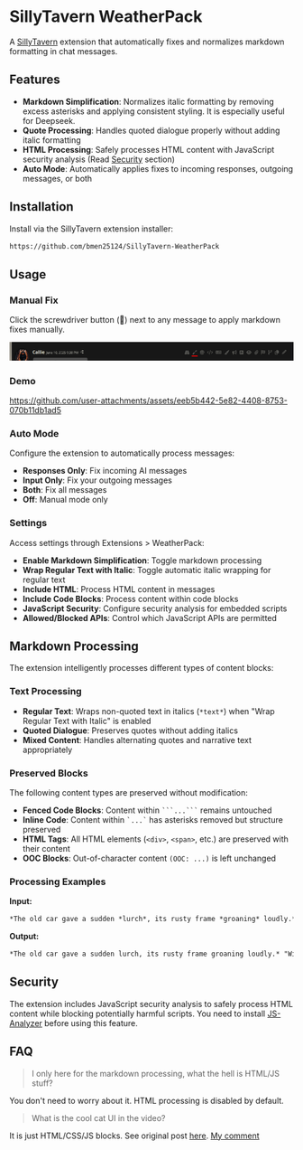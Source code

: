 # SillyTavern WeatherPack

A [SillyTavern](https://docs.sillytavern.app/) extension that automatically fixes and normalizes markdown formatting in chat messages.

## Features

- **Markdown Simplification**: Normalizes italic formatting by removing excess asterisks and applying consistent styling. It is especially useful for Deepseek.
- **Quote Processing**: Handles quoted dialogue properly without adding italic formatting
- **HTML Processing**: Safely processes HTML content with JavaScript security analysis (Read [Security](#security) section)
- **Auto Mode**: Automatically applies fixes to incoming responses, outgoing messages, or both

## Installation

Install via the SillyTavern extension installer:

```txt
https://github.com/bmen25124/SillyTavern-WeatherPack
```

## Usage

### Manual Fix
Click the screwdriver button (🔧) next to any message to apply markdown fixes manually.

![icon](images/icon.png)

### Demo

https://github.com/user-attachments/assets/eeb5b442-5e82-4408-8753-070b11db1ad5

### Auto Mode
Configure the extension to automatically process messages:
- **Responses Only**: Fix incoming AI messages
- **Input Only**: Fix your outgoing messages
- **Both**: Fix all messages
- **Off**: Manual mode only

### Settings

Access settings through Extensions > WeatherPack:

- **Enable Markdown Simplification**: Toggle markdown processing
- **Wrap Regular Text with Italic**: Toggle automatic italic wrapping for regular text
- **Include HTML**: Process HTML content in messages
- **Include Code Blocks**: Process content within code blocks
- **JavaScript Security**: Configure security analysis for embedded scripts
- **Allowed/Blocked APIs**: Control which JavaScript APIs are permitted

## Markdown Processing

The extension intelligently processes different types of content blocks:

### Text Processing
- **Regular Text**: Wraps non-quoted text in italics (`*text*`) when "Wrap Regular Text with Italic" is enabled
- **Quoted Dialogue**: Preserves quotes without adding italics
- **Mixed Content**: Handles alternating quotes and narrative text appropriately

### Preserved Blocks
The following content types are preserved without modification:

- **Fenced Code Blocks**: Content within ` ```...``` ` remains untouched
- **Inline Code**: Content within `` `...` `` has asterisks removed but structure preserved
- **HTML Tags**: All HTML elements (`<div>`, `<span>`, etc.) are preserved with their content
- **OOC Blocks**: Out-of-character content `(OOC: ...)` is left unchanged

### Processing Examples

**Input:**
```md
*The old car gave a sudden *lurch*, its rusty frame *groaning* loudly.* *"Will it *even run*?!"* she exclaimed.
```

**Output:**
```md
*The old car gave a sudden lurch, its rusty frame groaning loudly.* "Will it even run?!" *she exclaimed.*
```

## Security

The extension includes JavaScript security analysis to safely process HTML content while blocking potentially harmful scripts. You need to install [JS-Analyzer](https://github.com/bmen25124/SillyTavern-JS-Analyzer) before using this feature.

## FAQ

> I only here for the markdown processing, what the hell is HTML/JS stuff?

You don't need to worry about it. HTML processing is disabled by default.

> What is the cool cat UI in the video?

It is just HTML/CSS/JS blocks. See original post [here](https://www.reddit.com/r/SillyTavernAI/comments/1l7bsd2/some_html_animations_and_interactive_elements/). [My comment](https://www.reddit.com/r/SillyTavernAI/comments/1l7bsd2/comment/mx0bo3p/)
